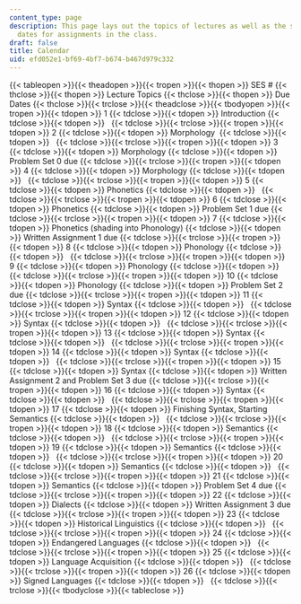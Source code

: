 ```yaml
---
content_type: page
description: This page lays out the topics of lectures as well as the scheduled due
  dates for assignments in the class.
draft: false
title: Calendar
uid: efd052e1-bf69-4bf7-b674-b467d979c332
---
```

{{< tableopen >}}{{< theadopen >}}{{< tropen >}}{{< thopen >}}
SES #
{{< thclose >}}{{< thopen >}}
Lecture Topics
{{< thclose >}}{{< thopen >}}
Due Dates
{{< thclose >}}{{< trclose >}}{{< theadclose >}}{{< tbodyopen >}}{{< tropen >}}{{< tdopen >}}
1
{{< tdclose >}}{{< tdopen >}}
Introduction
{{< tdclose >}}{{< tdopen >}}
 
{{< tdclose >}}{{< trclose >}}{{< tropen >}}{{< tdopen >}}
2
{{< tdclose >}}{{< tdopen >}}
Morphology 
{{< tdclose >}}{{< tdopen >}}
 
{{< tdclose >}}{{< trclose >}}{{< tropen >}}{{< tdopen >}}
3
{{< tdclose >}}{{< tdopen >}}
Morphology
{{< tdclose >}}{{< tdopen >}}
Problem Set 0 due
{{< tdclose >}}{{< trclose >}}{{< tropen >}}{{< tdopen >}}
4
{{< tdclose >}}{{< tdopen >}}
Morphology
{{< tdclose >}}{{< tdopen >}}
 
{{< tdclose >}}{{< trclose >}}{{< tropen >}}{{< tdopen >}}
5
{{< tdclose >}}{{< tdopen >}}
Phonetics
{{< tdclose >}}{{< tdopen >}}
 
{{< tdclose >}}{{< trclose >}}{{< tropen >}}{{< tdopen >}}
6
{{< tdclose >}}{{< tdopen >}}
Phonetics
{{< tdclose >}}{{< tdopen >}}
Problem Set 1 due
{{< tdclose >}}{{< trclose >}}{{< tropen >}}{{< tdopen >}}
7
{{< tdclose >}}{{< tdopen >}}
Phonetics (shading into Phonology)
{{< tdclose >}}{{< tdopen >}}
Written Assignment 1 due
{{< tdclose >}}{{< trclose >}}{{< tropen >}}{{< tdopen >}}
8
{{< tdclose >}}{{< tdopen >}}
Phonology
{{< tdclose >}}{{< tdopen >}}
 
{{< tdclose >}}{{< trclose >}}{{< tropen >}}{{< tdopen >}}
9
{{< tdclose >}}{{< tdopen >}}
Phonology
{{< tdclose >}}{{< tdopen >}}
 
{{< tdclose >}}{{< trclose >}}{{< tropen >}}{{< tdopen >}}
10
{{< tdclose >}}{{< tdopen >}}
Phonology
{{< tdclose >}}{{< tdopen >}}
Problem Set 2 due
{{< tdclose >}}{{< trclose >}}{{< tropen >}}{{< tdopen >}}
11
{{< tdclose >}}{{< tdopen >}}
Syntax
{{< tdclose >}}{{< tdopen >}}
 
{{< tdclose >}}{{< trclose >}}{{< tropen >}}{{< tdopen >}}
12
{{< tdclose >}}{{< tdopen >}}
Syntax
{{< tdclose >}}{{< tdopen >}}
 
{{< tdclose >}}{{< trclose >}}{{< tropen >}}{{< tdopen >}}
13
{{< tdclose >}}{{< tdopen >}}
Syntax
{{< tdclose >}}{{< tdopen >}}
 
{{< tdclose >}}{{< trclose >}}{{< tropen >}}{{< tdopen >}}
14
{{< tdclose >}}{{< tdopen >}}
Syntax
{{< tdclose >}}{{< tdopen >}}
 
{{< tdclose >}}{{< trclose >}}{{< tropen >}}{{< tdopen >}}
15
{{< tdclose >}}{{< tdopen >}}
Syntax
{{< tdclose >}}{{< tdopen >}}
Written Assignment 2 and Problem Set 3 due
{{< tdclose >}}{{< trclose >}}{{< tropen >}}{{< tdopen >}}
16
{{< tdclose >}}{{< tdopen >}}
Syntax
{{< tdclose >}}{{< tdopen >}}
 
{{< tdclose >}}{{< trclose >}}{{< tropen >}}{{< tdopen >}}
17
{{< tdclose >}}{{< tdopen >}}
Finishing Syntax, Starting Semantics
{{< tdclose >}}{{< tdopen >}}
 
{{< tdclose >}}{{< trclose >}}{{< tropen >}}{{< tdopen >}}
18
{{< tdclose >}}{{< tdopen >}}
Semantics
{{< tdclose >}}{{< tdopen >}}
 
{{< tdclose >}}{{< trclose >}}{{< tropen >}}{{< tdopen >}}
19
{{< tdclose >}}{{< tdopen >}}
Semantics
{{< tdclose >}}{{< tdopen >}}
 
{{< tdclose >}}{{< trclose >}}{{< tropen >}}{{< tdopen >}}
20
{{< tdclose >}}{{< tdopen >}}
Semantics
{{< tdclose >}}{{< tdopen >}}
 
{{< tdclose >}}{{< trclose >}}{{< tropen >}}{{< tdopen >}}
21
{{< tdclose >}}{{< tdopen >}}
Semantics
{{< tdclose >}}{{< tdopen >}}
Problem Set 4 due
{{< tdclose >}}{{< trclose >}}{{< tropen >}}{{< tdopen >}}
22
{{< tdclose >}}{{< tdopen >}}
Dialects
{{< tdclose >}}{{< tdopen >}}
Written Assignment 3 due
{{< tdclose >}}{{< trclose >}}{{< tropen >}}{{< tdopen >}}
23
{{< tdclose >}}{{< tdopen >}}
Historical Linguistics
{{< tdclose >}}{{< tdopen >}}
 
{{< tdclose >}}{{< trclose >}}{{< tropen >}}{{< tdopen >}}
24
{{< tdclose >}}{{< tdopen >}}
Endangered Languages
{{< tdclose >}}{{< tdopen >}}
 
{{< tdclose >}}{{< trclose >}}{{< tropen >}}{{< tdopen >}}
25
{{< tdclose >}}{{< tdopen >}}
Language Acquisition
{{< tdclose >}}{{< tdopen >}}
 
{{< tdclose >}}{{< trclose >}}{{< tropen >}}{{< tdopen >}}
26
{{< tdclose >}}{{< tdopen >}}
Signed Languages
{{< tdclose >}}{{< tdopen >}}
 
{{< tdclose >}}{{< trclose >}}{{< tbodyclose >}}{{< tableclose >}}